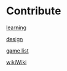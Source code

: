 # Contribute

[learning](===-%E1%B8%B0earn%C3%AFng-===)

[design](https://github.com/Shielkwamm/one_Z-rk/projects/3)

[game list](https://github.com/Shielkwamm/one_Z-rk/projects/5)

[wikiWiki](https://github.com/Shielkwamm/one_Z-rk/projects/4)